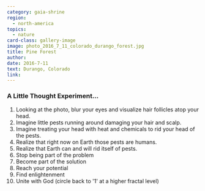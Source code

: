 ```yaml
---
category: gaia-shrine
region:
  - north-america
topics:
  - nature
card-class: gallery-image
image: photo_2016_7_11_colorado_durango_forest.jpg
title: Pine Forest
author:
date: 2016-7-11
text: Durango, Colorado
link:
---
```

### A Little Thought Experiment...

1. Looking at the photo, blur your eyes and visualize hair follicles atop your head.
2. Imagine little pests running around damaging your hair and scalp.
3. Imagine treating your head with heat and chemicals to rid your head of the pests.
4. Realize that right now on Earth those pests are humans.
5. Realize that Earth can and will rid itself of pests.
6. Stop being part of the problem
7. Become part of the solution
8. Reach your potential
9. Find enlightenment
10. Unite with God (circle back to '1' at a higher fractal level)

